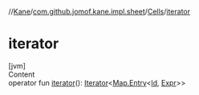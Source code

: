//[Kane](../../index.md)/[com.github.jomof.kane.impl.sheet](../index.md)/[Cells](index.md)/[iterator](iterator.md)



# iterator  
[jvm]  
Content  
operator fun [iterator](iterator.md)(): [Iterator](https://kotlinlang.org/api/latest/jvm/stdlib/kotlin.collections/-iterator/index.html)<[Map.Entry](https://kotlinlang.org/api/latest/jvm/stdlib/kotlin.collections/-map/-entry/index.html)<[Id](../../com.github.jomof.kane.impl/index.md#%5Bcom.github.jomof.kane.impl%2FId%2F%2F%2FPointingToDeclaration%2F%5D%2FClasslikes%2F-1137976118), [Expr](../../com.github.jomof.kane/-expr/index.md)>>  



